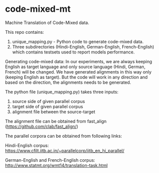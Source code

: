 # code-mixed-mt
Machine Translation of Code-Mixed data.

This repo contains:
1. unique_mapping.py - Python code to generate code-mixed data.
2. Three subdirectories (Hindi-English, German-English, French-English) which contains testsets used to report models performance.
 
Generating code-mixed data:
In our experiments, we are always keeping English as target language and only source language (Hindi, German, French) will be changed. We have generated alignments in this way only (keeping English as target). But the code will work in any direction and based on the direction, the alignments needs to be generated.

The python file (unique_mapping.py) takes three inputs:
  1. source side of given parallel corpus
  2. target side of given parallel corpus
  3. alignment file between the source-target
  
 The alignment file can be obtained from fast_align (https://github.com/clab/fast_align/)
 
 The parallel corpora can be obtained from following links:
 
 Hindi-English corpus: https://www.cfilt.iitb.ac.in/~parallelcorp/iitb_en_hi_parallel/
 
 German-English and French-English corpus: http://www.statmt.org/wmt14/translation-task.html
